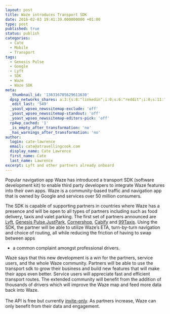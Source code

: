 ```yaml
---
layout: post
title: Waze introduces Transport SDK
date: 2016-02-03 19:41:39.000000000 +01:00
type: post
published: true
status: publish
categories:
  - Cate
  - Mobile
  - Transport
tags:
  - Genesis Pulse
  - Google
  - Lyft
  - SDK
  - Waze
  - Waze SDK
meta:
  _thumbnail_id: '136316705629611630'
  dpsp_networks_shares: a:3:{s:8:"linkedin";i:0;s:6:"reddit";i:0;s:11:"google-plus";i:0;}
  _edit_last: '549'
  _yoast_wpseo_newssitemap-exclude: 'off'
  _yoast_wpseo_newssitemap-standout: 'off'
  _yoast_wpseo_newssitemap-editors-pick: 'off'
  rp4wp_cached: '1'
  _is_empty_after_transformation: 'no'
  _has_warnings_after_transformation: 'no'
author:
  login: cate-lawrence
  email: cate@atravellingcook.com
  display_name: Cate Lawrence
  first_name: Cate
  last_name: Lawrence
excerpt: Lyft and other partners already onboard
---
```

Popular navigation app Waze has introduced a transport SDK (software
development kit) to enable third party developers to integrate Waze
features into their own apps. Waze is a community-based traffic and
navigation app that is owned by Google and services over 50 million
consumers.

The SDK is capable of supporting partners in countries where Waze has a
presence and will be open to all types of partners including such as
food delivery, taxis and valet parking. The first set of partners
announced are [Lyft](https://lyft.com/), [Genesis
Pulse](http://genesispulse.com/),[JustPark](https://www.justpark.com/),
[Cornershop](https://cornershopapp.com/),
[Cabify](http://www.cabify.es/es/home) and
[99Taxis](http://www.99taxis.com/). Using the SDK, the partner will be
able to utilize Waze’s ETA, turn-by-turn navigation and choice of
routing, all while reducing the friction of having to swap between apps
- a common complaint amongst professional drivers.

Waze says that this new development is a win for the partners, service
users, and the whole Waze community. Partners will be able to use the
transport sdk to grow their business and build new features that will
make their apps even better. Service users will appreciate fast and
efficient transport routes. The extended community will benefit from the
addition of thousands of drivers which will improve the Waze map and
feed more data back into Waze.\
\
The API is free but currently
[invite-only](http://techcrunch.com/2013/08/22/google-ventures-puts-258m-into-uber-its-largest-deal-ever/).
As partners increase, Waze can only benefit from their data and
engagement. 
